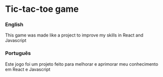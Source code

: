 <h1>Tic-tac-toe game</h1>
<h3>English</h3>
<p>This game was made like a project to improve my skills in React and Javascript</p>
<h3>Português</h3>
<p>Este jogo foi um projeto feito para melhorar e aprimorar meu conhecimento em React e Javascript</p>
